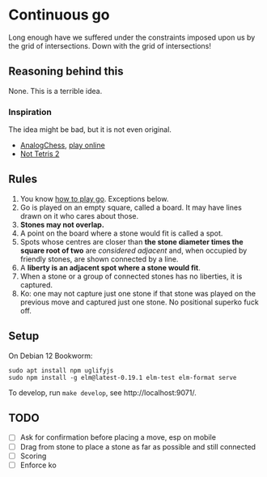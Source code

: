 # Continuous go

Long enough have we suffered under the constraints imposed upon us by the grid of intersections. Down with the grid of intersections!

## Reasoning behind this

None. This is a terrible idea.

### Inspiration

The idea might be bad, but it is not even original.

- [AnalogChess](https://github.com/ehulinsky/AnalogChess), [play online](https://replit.com/@EricMiller8/AnalogChess-fixed-icons)
- [Not Tetris 2](https://stabyourself.net/nottetris2/)

## Rules

1. You know [how to play go](https://online-go.com/learn-to-play-go/). Exceptions below.
2. Go is played on an empty square, called a board. It may have lines drawn on it who cares about those.
3. **Stones may not overlap.**
4. A point on the board where a stone would fit is called a spot.
5. Spots whose centres are closer than **the stone diameter times the square root of two** are *considered adjacent* and, when occupied by friendly stones, are shown connected by a line.
6. A **liberty is an adjacent spot where a stone would fit**.
7. When a stone or a group of connected stones has no liberties, it is captured.
7. Ko: one may not capture just one stone if that stone was played on the previous move and captured just one stone. No positional superko fuck off.

## Setup

On Debian 12 Bookworm:

```
sudo apt install npm uglifyjs
sudo npm install -g elm@latest-0.19.1 elm-test elm-format serve
```

To develop, run `make develop`, see http://localhost:9071/.

## TODO

- [ ] Ask for confirmation before placing a move, esp on mobile
- [ ] Drag from stone to place a stone as far as possible and still connected
- [ ] Scoring
- [ ] Enforce ko
